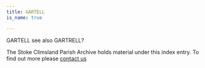 ```yaml
---
title: GARTELL
is_name: true

---
```


GARTELL see also GARTRELL?


The Stoke Climsland Parish Archive holds material under this index entry. To find out more please [contact us](/contact/)
